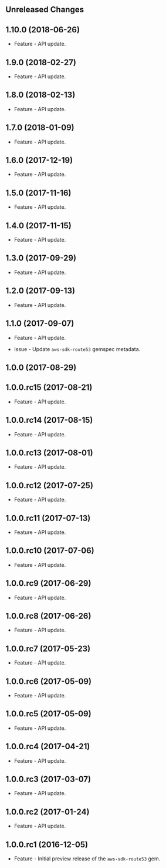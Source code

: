 Unreleased Changes
------------------

1.10.0 (2018-06-26)
------------------

* Feature - API update.

1.9.0 (2018-02-27)
------------------

* Feature - API update.

1.8.0 (2018-02-13)
------------------

* Feature - API update.

1.7.0 (2018-01-09)
------------------

* Feature - API update.

1.6.0 (2017-12-19)
------------------

* Feature - API update.

1.5.0 (2017-11-16)
------------------

* Feature - API update.

1.4.0 (2017-11-15)
------------------

* Feature - API update.

1.3.0 (2017-09-29)
------------------

* Feature - API update.

1.2.0 (2017-09-13)
------------------

* Feature - API update.

1.1.0 (2017-09-07)
------------------

* Feature - API update.

* Issue - Update `aws-sdk-route53` gemspec metadata.

1.0.0 (2017-08-29)
------------------

1.0.0.rc15 (2017-08-21)
------------------

* Feature - API update.

1.0.0.rc14 (2017-08-15)
------------------

* Feature - API update.

1.0.0.rc13 (2017-08-01)
------------------

* Feature - API update.

1.0.0.rc12 (2017-07-25)
------------------

* Feature - API update.

1.0.0.rc11 (2017-07-13)
------------------

* Feature - API update.

1.0.0.rc10 (2017-07-06)
------------------

* Feature - API update.

1.0.0.rc9 (2017-06-29)
------------------

* Feature - API update.

1.0.0.rc8 (2017-06-26)
------------------

* Feature - API update.

1.0.0.rc7 (2017-05-23)
------------------

* Feature - API update.

1.0.0.rc6 (2017-05-09)
------------------

* Feature - API update.

1.0.0.rc5 (2017-05-09)
------------------

* Feature - API update.

1.0.0.rc4 (2017-04-21)
------------------

* Feature - API update.

1.0.0.rc3 (2017-03-07)
------------------

* Feature - API update.

1.0.0.rc2 (2017-01-24)
------------------

* Feature - API update.

1.0.0.rc1 (2016-12-05)
------------------

* Feature - Initial preview release of the `aws-sdk-route53` gem.

